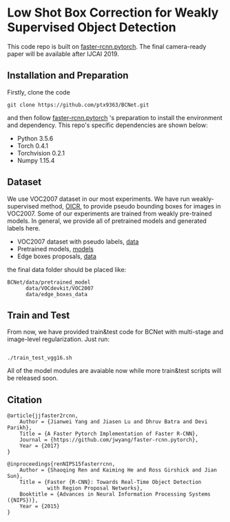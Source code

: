 # Low Shot Box Correction for Weakly Supervised Object Detection

This code repo is built on [faster-rcnn.pytorch](https://github.com/jwyang/faster-rcnn.pytorch). The final camera-ready paper will be available after IJCAI 2019.


## Installation and Preparation

Firstly, clone the code

```
git clone https://github.com/ptx9363/BCNet.git
```

and then follow [faster-rcnn.pytorch](https://github.com/jwyang/faster-rcnn.pytorch) 's preparation to install the environment and dependency. This repo's specific dependencies are shown below:
* Python 3.5.6
* Torch 0.4.1
* Torchvision 0.2.1
* Numpy 1.15.4

## Dataset
We use VOC2007 dataset in our most experiments. We have run weakly-supervised method, [OICR](https://github.com/ppengtang/oicr),  to provide pseudo bounding boxes for images in VOC2007. Some of our experiments are trained from weakly pre-trained models. In general, we provide all of pretrained models and generated labels here.

* VOC2007 dataset with pseudo labels, [data](https://drive.google.com/open?id=15ZhFEOedbjR8Z05LBJJxOzdE9SL8vVIX)
* Pretrained models, [models](https://drive.google.com/open?id=1YLpcGVKluahKMHK2pO0lng4mpVsdgTMC)
* Edge boxes proposals, [data](https://drive.google.com/open?id=1YvfLfsVb0pU-51pKtRikNQ_SR-B8plMV)

the final data folder should be placed like:

```
BCNet/data/pretrained_model
      data/VOCdevkit/VOC2007
      data/edge_boxes_data
```

## Train and Test
From now, we have provided train&test code for BCNet with multi-stage and image-level regularization. Just run:

```

./train_test_vgg16.sh

```

All of the model modules are avaiable now while more train&test scripts will be released soon.


## Citation

    @article{jjfaster2rcnn,
        Author = {Jianwei Yang and Jiasen Lu and Dhruv Batra and Devi Parikh},
        Title = {A Faster Pytorch Implementation of Faster R-CNN},
        Journal = {https://github.com/jwyang/faster-rcnn.pytorch},
        Year = {2017}
    }

    @inproceedings{renNIPS15fasterrcnn,
        Author = {Shaoqing Ren and Kaiming He and Ross Girshick and Jian Sun},
        Title = {Faster {R-CNN}: Towards Real-Time Object Detection
                 with Region Proposal Networks},
        Booktitle = {Advances in Neural Information Processing Systems ({NIPS})},
        Year = {2015}
    }
